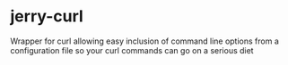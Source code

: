 jerry-curl
==========

Wrapper for curl allowing easy inclusion of command line options from a configuration file so your curl commands can go on a serious diet